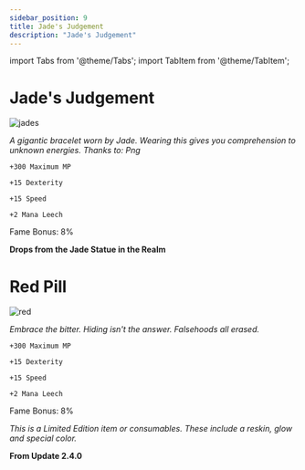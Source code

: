 ```yaml
---
sidebar_position: 9
title: Jade's Judgement
description: "Jade's Judgement"
---
```


import Tabs from '@theme/Tabs';
import TabItem from '@theme/TabItem';

<Tabs>
  <TabItem value="Jade's Judgement" label="Jade's Judgement" default>

# Jade's Judgement

![jades](https://vwiki.valorserver.com/api/item/picture/jade's%20judgement)

<i>A gigantic bracelet worn by Jade. Wearing this gives you comprehension to unknown energies. Thanks to: Png</i>

    +300 Maximum MP
    
    +15 Dexterity
    
    +15 Speed
    
    +2 Mana Leech
    
Fame Bonus: 8%

**Drops from the Jade Statue in the Realm**

  </TabItem>
  <TabItem value="Red Pill" label="Red Pill">

# Red Pill

![red](https://vwiki.valorserver.com/api/item/picture/red%20pill)

<i>Embrace the bitter. Hiding isn't the answer. Falsehoods all erased.</i>

    +300 Maximum MP
    
    +15 Dexterity
    
    +15 Speed
    
    +2 Mana Leech
    
Fame Bonus: 8%

*This is a Limited Edition item or consumables. These include a reskin, glow and special color.*

**From Update 2.4.0**


  </TabItem>
</Tabs>
